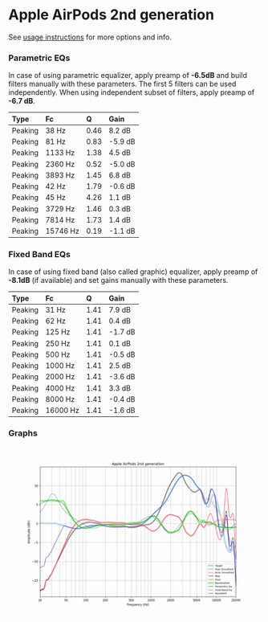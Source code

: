 # Apple AirPods 2nd generation
See [usage instructions](https://github.com/jaakkopasanen/AutoEq#usage) for more options and info.

### Parametric EQs
In case of using parametric equalizer, apply preamp of **-6.5dB** and build filters manually
with these parameters. The first 5 filters can be used independently.
When using independent subset of filters, apply preamp of **-6.7 dB**.

| Type    | Fc       |    Q | Gain    |
|:--------|:---------|:-----|:--------|
| Peaking | 38 Hz    | 0.46 | 8.2 dB  |
| Peaking | 81 Hz    | 0.83 | -5.9 dB |
| Peaking | 1133 Hz  | 1.38 | 4.5 dB  |
| Peaking | 2360 Hz  | 0.52 | -5.0 dB |
| Peaking | 3893 Hz  | 1.45 | 6.8 dB  |
| Peaking | 42 Hz    | 1.79 | -0.6 dB |
| Peaking | 45 Hz    | 4.26 | 1.1 dB  |
| Peaking | 3729 Hz  | 1.46 | 0.3 dB  |
| Peaking | 7814 Hz  | 1.73 | 1.4 dB  |
| Peaking | 15746 Hz | 0.19 | -1.1 dB |

### Fixed Band EQs
In case of using fixed band (also called graphic) equalizer, apply preamp of **-8.1dB**
(if available) and set gains manually with these parameters.

| Type    | Fc       |    Q | Gain    |
|:--------|:---------|:-----|:--------|
| Peaking | 31 Hz    | 1.41 | 7.9 dB  |
| Peaking | 62 Hz    | 1.41 | 0.4 dB  |
| Peaking | 125 Hz   | 1.41 | -1.7 dB |
| Peaking | 250 Hz   | 1.41 | 0.1 dB  |
| Peaking | 500 Hz   | 1.41 | -0.5 dB |
| Peaking | 1000 Hz  | 1.41 | 2.5 dB  |
| Peaking | 2000 Hz  | 1.41 | -3.6 dB |
| Peaking | 4000 Hz  | 1.41 | 3.3 dB  |
| Peaking | 8000 Hz  | 1.41 | -0.4 dB |
| Peaking | 16000 Hz | 1.41 | -1.6 dB |

### Graphs
![](./Apple%20AirPods%202nd%20generation.png)